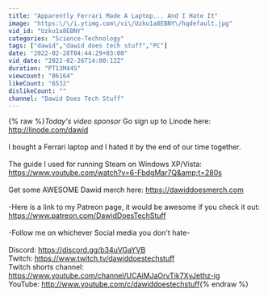 ```yaml
---
title: "Apparently Ferrari Made A Laptop... And I Hate It"
image: "https:\/\/i.ytimg.com\/vi\/Uzku1a8EBNY\/hqdefault.jpg"
vid_id: "Uzku1a8EBNY"
categories: "Science-Technology"
tags: ["dawid","dawid does tech stuff","PC"]
date: "2022-02-28T04:44:29+03:00"
vid_date: "2022-02-26T14:00:12Z"
duration: "PT13M44S"
viewcount: "86164"
likeCount: "6532"
dislikeCount: ""
channel: "Dawid Does Tech Stuff"
---
```

{% raw %}*Today's video sponsor* Go sign up to Linode here: <a rel="nofollow" target="blank" href="http://linode.com/dawid">http://linode.com/dawid</a><br /><br />I bought a Ferrari laptop and I hated it by the end of our time together.<br /><br />The guide I used for running Steam on Windows XP/Vista: <a rel="nofollow" target="blank" href="https://www.youtube.com/watch?v=6-FbdgMar7Q&amp;t=280s">https://www.youtube.com/watch?v=6-FbdgMar7Q&amp;t=280s</a><br /><br />Get some AWESOME Dawid merch here: <a rel="nofollow" target="blank" href="https://dawiddoesmerch.com">https://dawiddoesmerch.com</a><br /><br />-Here is a link to my Patreon page, it would be awesome if you check it out: <a rel="nofollow" target="blank" href="https://www.patreon.com/DawidDoesTechStuff">https://www.patreon.com/DawidDoesTechStuff</a><br /><br />-Follow me on whichever Social media you don't hate-<br /><br />Discord: <a rel="nofollow" target="blank" href="https://discord.gg/b34uVGaYVB">https://discord.gg/b34uVGaYVB</a><br />Twitch: <a rel="nofollow" target="blank" href="https://www.twitch.tv/dawiddoestechstuff">https://www.twitch.tv/dawiddoestechstuff</a><br />Twitch shorts channel: <a rel="nofollow" target="blank" href="https://www.youtube.com/channel/UCAiMJaOrvTik7XyJethz-ig">https://www.youtube.com/channel/UCAiMJaOrvTik7XyJethz-ig</a><br />YouTube: <a rel="nofollow" target="blank" href="http://www.youtube.com/c/dawiddoestechstuff">http://www.youtube.com/c/dawiddoestechstuff</a>{% endraw %}
